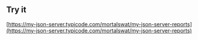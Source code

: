 ## Try it

[https://my-json-server.typicode.com/mortalswat/my-json-server-reports](https://my-json-server.typicode.com/mortalswat/my-json-server-reports)
